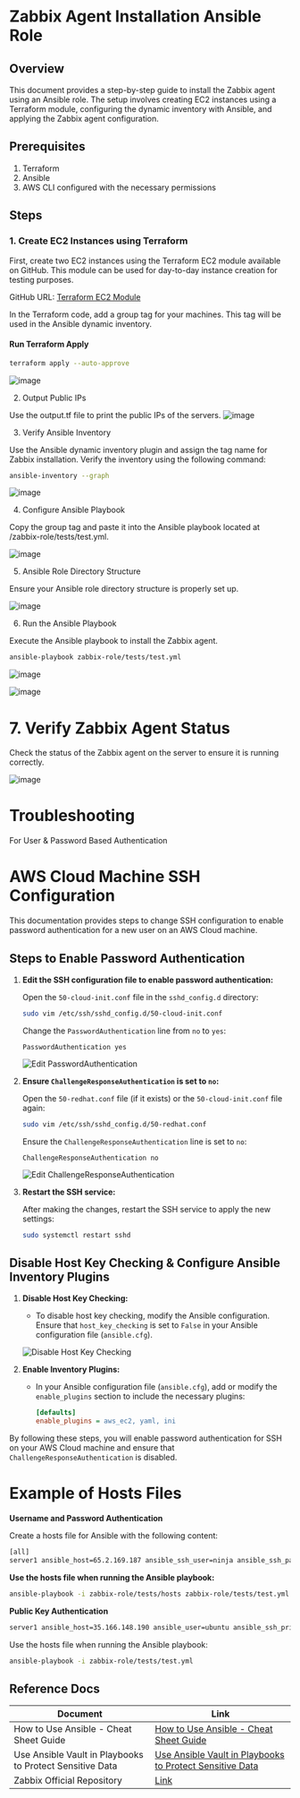 # Zabbix Agent Installation Ansible Role

## Overview
This document provides a step-by-step guide to install the Zabbix agent using an Ansible role. The setup involves creating EC2 instances using a Terraform module, configuring the dynamic inventory with Ansible, and applying the Zabbix agent configuration.

## Prerequisites
1. Terraform
2. Ansible
3. AWS CLI configured with the necessary permissions

## Steps

### 1. Create EC2 Instances using Terraform

First, create two EC2 instances using the Terraform EC2 module available on GitHub. This module can be used for day-to-day instance creation for testing purposes.

GitHub URL: [Terraform EC2 Module](https://github.com/Parasharam-DevOps/Terraform-Ec2-Module)

In the Terraform code, add a group tag for your machines. This tag will be used in the Ansible dynamic inventory.

#### Run Terraform Apply

```bash
terraform apply --auto-approve
```

![image](https://github.com/user-attachments/assets/f7e2b679-0749-4d52-9b83-b47eeb641e7d)

2. Output Public IPs

Use the output.tf file to print the public IPs of the servers.
![image](https://github.com/user-attachments/assets/6ad07a4a-9e18-4236-a4b0-755d7c7c20d6)

3. Verify Ansible Inventory

Use the Ansible dynamic inventory plugin and assign the tag name for Zabbix installation. Verify the inventory using the following command:

```bash
ansible-inventory --graph
```
![image](https://github.com/user-attachments/assets/adb2d6a2-81cc-4301-b492-6669796aa688)

4. Configure Ansible Playbook

Copy the group tag and paste it into the Ansible playbook located at /zabbix-role/tests/test.yml.

![image](https://github.com/user-attachments/assets/c732087c-7311-4059-b92b-fab235b93e14)

5. Ansible Role Directory Structure

Ensure your Ansible role directory structure is properly set up.

![image](https://github.com/user-attachments/assets/a92b21d1-3cbf-44a8-b85b-b5494068aef1)

6. Run the Ansible Playbook

Execute the Ansible playbook to install the Zabbix agent.

```bash
ansible-playbook zabbix-role/tests/test.yml
```

![image](https://github.com/user-attachments/assets/ec0daad9-ab16-4ab6-882e-34eab274bbde)

![image](https://github.com/user-attachments/assets/812fbb89-87d3-4db7-8d39-353a1df591d6)

# 7. Verify Zabbix Agent Status
Check the status of the Zabbix agent on the server to ensure it is running correctly.

![image](https://github.com/user-attachments/assets/a05e72e7-3eb7-466b-b0b5-370555f64d4d)


# Troubleshooting 

For User & Password Based Authentication

# AWS Cloud Machine SSH Configuration 

This documentation provides steps to change SSH configuration to enable password authentication for a new user on an AWS Cloud machine.

## Steps to Enable Password Authentication

1. **Edit the SSH configuration file to enable password authentication:**

   Open the `50-cloud-init.conf` file in the `sshd_config.d` directory:

   ```bash
   sudo vim /etc/ssh/sshd_config.d/50-cloud-init.conf
   ```

   Change the `PasswordAuthentication` line from `no` to `yes`:

   ```text
   PasswordAuthentication yes
   ```

   ![Edit PasswordAuthentication](https://github.com/user-attachments/assets/bfb002e7-8600-48a6-bef7-31b5854a5f3c)

2. **Ensure `ChallengeResponseAuthentication` is set to `no`:**

   Open the `50-redhat.conf` file (if it exists) or the `50-cloud-init.conf` file again:

   ```bash
   sudo vim /etc/ssh/sshd_config.d/50-redhat.conf
   ```

   Ensure the `ChallengeResponseAuthentication` line is set to `no`:

   ```text
   ChallengeResponseAuthentication no
   ```

   ![Edit ChallengeResponseAuthentication](https://github.com/user-attachments/assets/4b6f743c-db90-4fe9-858d-bbee83d4854c)

3. **Restart the SSH service:**

   After making the changes, restart the SSH service to apply the new settings:

   ```bash
   sudo systemctl restart sshd
   ```
## Disable Host Key Checking & Configure Ansible Inventory Plugins

1. **Disable Host Key Checking:**
   - To disable host key checking, modify the Ansible configuration. Ensure that `host_key_checking` is set to `False` in your Ansible configuration file (`ansible.cfg`).

   ![Disable Host Key Checking](https://github.com/user-attachments/assets/56c1a6f4-8a0b-4ed9-aeac-77cd939642ad)

2. **Enable Inventory Plugins:**
   - In your Ansible configuration file (`ansible.cfg`), add or modify the `enable_plugins` section to include the necessary plugins:
     ```ini
     [defaults]
     enable_plugins = aws_ec2, yaml, ini
     ```

By following these steps, you will enable password authentication for SSH on your AWS Cloud machine and ensure that `ChallengeResponseAuthentication` is disabled.

# Example of Hosts Files
**Username and Password Authentication**

Create a hosts file for Ansible with the following content:

```bash
[all]
server1 ansible_host=65.2.169.187 ansible_ssh_user=ninja ansible_ssh_pass=admin@123
```
**Use the hosts file when running the Ansible playbook:**

```bash
ansible-playbook -i zabbix-role/tests/hosts zabbix-role/tests/test.yml --vault-password-file vault_password.txt --extra-vars "ansible_become_pass=admin@123"
```

**Public Key Authentication**

```bash
server1 ansible_host=35.166.148.190 ansible_user=ubuntu ansible_ssh_private_key_file=/home/parsu/Downloads/veeam.pem
```
Use the hosts file when running the Ansible playbook:
```bash
ansible-playbook -i zabbix-role/tests/test.yml
```

## Reference Docs

| Document                                                                                                  | Link                                                                                                                                   |
|-----------------------------------------------------------------------------------------------------------|----------------------------------------------------------------------------------------------------------------------------------------|
| How to Use Ansible - Cheat Sheet Guide                                                                    | [How to Use Ansible - Cheat Sheet Guide](https://www.digitalocean.com/community/cheatsheets/how-to-use-ansible-cheat-sheet-guide)       |
| Use Ansible Vault in Playbooks to Protect Sensitive Data                                                  | [Use Ansible Vault in Playbooks to Protect Sensitive Data](https://www.tecmint.com/use-ansible-vault-in-playbooks-to-protect-sensitive-data) |
| Zabbix Official Repository |[Link](https://repo.zabbix.com/zabbix/)
